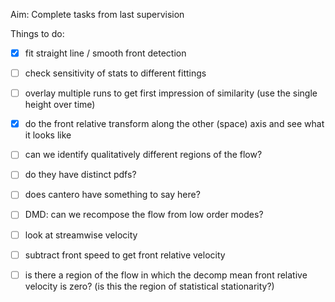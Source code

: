 Aim: Complete tasks from last supervision

Things to do:

- [x] fit straight line / smooth front detection
- [ ] check sensitivity of stats to different fittings

- [ ] overlay multiple runs to get first impression of similarity
  (use the single height over time)

- [x] do the front relative transform along the other (space) axis
  and see what it looks like

- [ ] can we identify qualitatively different regions of the flow?
- [ ] do they have distinct pdfs?
- [ ] does cantero have something to say here?

- [ ] DMD: can we recompose the flow from low order modes?

- [ ] look at streamwise velocity
- [ ] subtract front speed to get front relative velocity
- [ ] is there a region of the flow in which the decomp mean front
  relative velocity is zero? (is this the region of statistical
  stationarity?)
